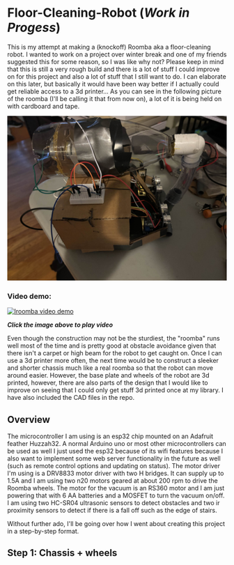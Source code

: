 # Floor-Cleaning-Robot (***Work in Progess***)
This is my attempt at making a (knockoff) Roomba aka a floor-cleaning robot. I wanted to work on a project over winter break and one of my friends suggested this for some reason, so I was like why not? Please keep in mind that this is still a very rough build and there is a lot of stuff I could improve on for this project and also a lot of stuff that I still want to do. I can elaborate on this later, but basically it would have been way better if I actually could get reliable access to a 3d printer... 
As you can see in the following picture of the roomba (I'll be calling it that from now on), a lot of it is being held on with cardboard and tape. 

![alt text](https://github.com/MRFluffyNBS/Floor-Cleaning-Robot/blob/main/images/IMG_6248.jpg "Image of completed roomba")

### Video demo: 
[![Iroomba video demo](http://img.youtube.com/vi/Y5IRyU6TOsk/0.jpg)](http://www.youtube.com/watch?v=Y5IRyU6TOsk)

***Click the image above to play video***

Even though the construction may not be the sturdiest, the "roomba" runs well most of the time and is pretty good at obstacle avoidance given that there isn't a carpet or high beam for the robot to get caught on. Once I can use a 3d printer more often, the next time would be to construct a sleeker and shorter chassis much like a real roomba so that the robot can move around easier. However, the base plate and wheels of the robot are 3d printed, however, there are also parts of the design that I would like to improve on seeing that I could only get stuff 3d printed once at my library. I have also included the CAD files in the repo. 

## Overview

The microcontroller I am using is an esp32 chip mounted on an Adafruit feather Huzzah32. A normal Arduino uno or most other microcontrollers can be used as well I just used the esp32 because of its wifi features because I also want to implement some web server functionality in the future as well (such as remote control options and updating on status). The motor driver I'm using is a DRV8833 motor driver with two H bridges. It can supply up to 1.5A and I am using two n20 motors geared at about 200 rpm to drive the Roomba wheels. The motor for the vacuum is an RS360 motor and I am just powering that with 6 AA batteries and a MOSFET to turn the vacuum on/off. I am using two HC-SR04 ultrasonic sensors to detect obstacles and two ir proximity sensors to detect if there is a fall off such as the edge of stairs. 

Without further ado, I'll be going over how I went about creating this project in a step-by-step format. 

## Step 1: Chassis + wheels
